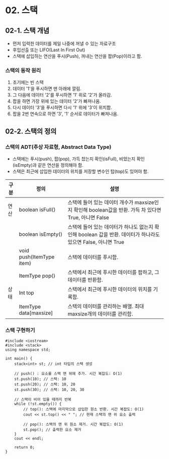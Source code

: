 # 02. 스택

## 02-1. 스택 개념
- 먼저 입력한 데이터를 제일 나중에 꺼낼 수 있는 자료구조
- 후입선출 또는 LIFO(Last In First Out)
- 스택에 삽입하는 연산을 푸시(Push), 꺼내는 연산을 팝(Pop)이라고 함.

### 스택의 동작 원리
1. 초기에는 빈 스택
2. 데이터 '1'을 푸시하면 맨 아래에 깔림.
3. 그 다음에 데이터 '2'를 푸시하면 '1' 위로 '2'가 올라감.
4. 팝을 하면 가장 위에 있는 데이터 '2'가 빠져나옴.
5. 다시 데이터 '3'을 푸시하면 다시 '1' 위에 '3'이 위치함.
6. 팝을 2번 연속으로 하면 '3', '1' 순서로 데이터가 빠져나옴.

## 02-2. 스택의 정의

### 스택의 ADT(추상 자료형, Abstract Data Type)
- 스택에는 푸시(push), 팝(pop), 가득 찼는지 확인(isFull), 비었는지 확인(isEmpty)과 같은 연산을 정의해야 함.
- 스택은 최근에 삽입한 데이터의 위치를 저장할 변수인 탑(top)도 있어야 함.

| 구분 | 정의              | 설명                                                                                                  |
|------|-------------------|-------------------------------------------------------------------------------------------------------|
| 연산 | boolean isFull()  | 스택에 들어 있는 데이터 개수가 maxsize인지 확인해 boolean값을 반환. 가득 차 있다면 True, 아니면 False |
|      | boolean isEmpty() | 스택에 들어 있는 데이터가 하나도 없는지 확인해 boolean 값을 반환. 데이터가 하나라도 있으면 False, 아니면 True |
|      | void push(ItemType item) | 스택에 데이터를 푸시함. |
|      | ItemType pop()    | 스택에서 최근에 푸시한 데이터를 팝하고, 그 데이터를 반환함. |
| 상태 | Int top           | 스택에서 최근에 푸시한 데이터의 위치를 기록함.
|      | ItemType data[maxsize] | 스택의 데이터를 관리하는 배열. 최대 maxsize개의 데이터를 관리함. |

### 스택 구현하기
```
#include <iostream>
#include <stack>
using namespace std;

int main() {
    stack<int> st; // int 타입의 스택 생성

    // push() : 요소를 스택 맨 위에 추가. 시간 복잡도: O(1)
    st.push(10); // 스택: 10
    st.push(20); // 스택: 10, 20
    st.push(30); // 스택: 10, 20, 30

    // 스택이 비어 있을 때까지 반복
    while (!st.empty()) {
        // top(): 스택에 마지막으로 삽입한 원소 반환. 시간 복잡도: O(1)
        cout << st.top() << " "; // 현재 스택의 맨 위 요소 출력

        // pop(): 스택의 맨 위 원소 제거. 시간 복잡도: O(1)
        st.pop(); // 출력한 요소 제거
    }
    cout << endl;

    return 0;
}
```

